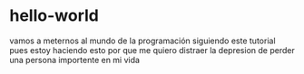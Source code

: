 # hello-world
vamos a meternos al mundo de la programación siguiendo este tutorial
pues estoy haciendo esto por que me quiero distraer la depresion de perder una persona importente en mi vida

